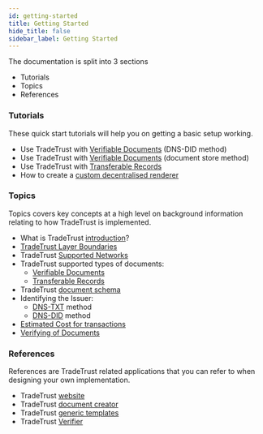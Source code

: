 ```yaml
---
id: getting-started
title: Getting Started
hide_title: false
sidebar_label: Getting Started
---
```


The documentation is split into 3 sections

- Tutorials
- Topics
- References

### Tutorials

These quick start tutorials will help you on getting a basic setup working.

- Use TradeTrust with [Verifiable Documents](/docs/tutorial/verifiable-documents/overview) (DNS-DID method)
- Use TradeTrust with [Verifiable Documents](/docs/tutorial/verifiable-documents/advanced/document-store/overview) (document store method)
- Use TradeTrust with [Transferable Records](/docs/tutorial/transferable-records/overview)
- How to create a [custom decentralised renderer](/docs/tutorial/decentralised-renderer/)

### Topics

Topics covers key concepts at a high level on background information relating to how TradeTrust is implemented.

- What is TradeTrust [introduction](/docs/topics/introduction/what-is-tradetrust)?
- [TradeTrust Layer Boundaries](/docs/topics/introduction/tradetrust-layer-boundaries)
- TradeTrust [Supported Networks](/docs/topics/introduction/supported-network)
- TradeTrust supported types of documents:
  - [Verifiable Documents](/docs/topics/introduction/verifiable-documents/overview)
  - [Transferable Records](/docs/topics/introduction/transferable-records/overview)
- TradeTrust [document schema](/docs/topics/introduction/tradetrust-document-schema)
- Identifying the Issuer:
  - [DNS-TXT](/docs/topics/introduction/issuer-method-dns-txt) method
  - [DNS-DID](/docs/topics/introduction/issuer-method-dns-did) method
- [Estimated Cost for transactions](/docs/topics/introduction/estimated-cost-for-transactions)
- [Verifying of Documents](/docs/topics/verifying-documents/overview)

### References

References are TradeTrust related applications that you can refer to when designing your own implementation.

- TradeTrust [website](/docs/reference/tradetrust-website/overview)
- TradeTrust [document creator](/docs/reference/document-creator/overview)
- TradeTrust [generic templates](/docs/reference/generic-templates/overview)
- TradeTrust [Verifier](/docs/reference/libraries/tt-verify)
